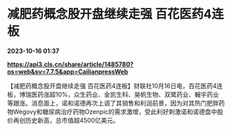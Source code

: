 # 减肥药概念股开盘继续走强 百花医药4连板

**2023-10-16 01:37**

**https://api3.cls.cn/share/article/1485780?os=web&sv=7.7.5&app=CailianpressWeb**

【减肥药概念股开盘继续走强 百花医药4连板】财联社10月16日电，百花医药4连板，博瑞医药涨超10%，众生药业、金凯生科、昊帆生物、双鹭药业、翰宇药业等跟涨。消息面上，诺和诺德再次上调了其销售和利润前景，因为对其热门肥胖药物Wegovy和糖尿病治疗药物Ozenpic的需求激增，受此利好刺激诺和诺德盘中股价再创历史新高，总市值超4500亿美元。